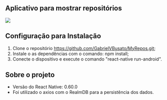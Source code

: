 ## Aplicativo para mostrar repositórios

<img src="/src/images/notes.jpeg"/>

## Configuração para Instalação

1. Clone o repositório https://github.com/GabrielVBusato/MyRepos.git;
2. Instale o as dependências com o comando: npm install;
3. Conecte o dispositivo e execute o comando "react-native run-android".

## Sobre o projeto

<ul>

<li>Versão do React Native: 0.60.0</li>
<li> Foi utilizado o axios com o RealmDB para a persistência dos dados. </li>

</ul>
